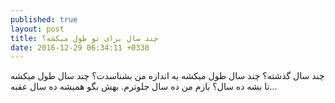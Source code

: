 ```yaml
---
published: true
layout: post
title: چند سال برای تو طول میکشه؟
date: 2016-12-29 06:34:11 +0330
---
```


چند سال گذشته؟ چند سال طول میکشه یه اندازه من بشناسدت؟ چند سال طول میکشه تا بشه ده سال؟ بازم من ده سال جلوترم. بهش بگو همیشه ده سال عقبه...
